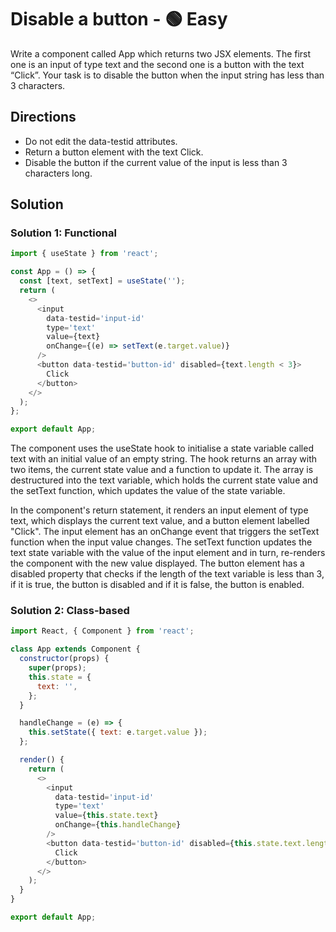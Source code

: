 # Disable a button - 🟢 Easy

Write a component called App which returns two JSX elements. The first one is an input of type text and the second one is a button with the text “Click”. Your task is to disable the button when the input string has less than 3 characters.

## Directions

- Do not edit the data-testid attributes.
- Return a button element with the text Click.
- Disable the button if the current value of the input is less than 3 characters long.

## Solution

### Solution 1: Functional

```javascript
import { useState } from 'react';

const App = () => {
  const [text, setText] = useState('');
  return (
    <>
      <input
        data-testid='input-id'
        type='text'
        value={text}
        onChange={(e) => setText(e.target.value)}
      />
      <button data-testid='button-id' disabled={text.length < 3}>
        Click
      </button>
    </>
  );
};

export default App;
```

The component uses the useState hook to initialise a state variable called text with an initial value of an empty string. The hook returns an array with two items, the current state value and a function to update it. The array is destructured into the text variable, which holds the current state value and the setText function, which updates the value of the state variable.

In the component's return statement, it renders an input element of type text, which displays the current text value, and a button element labelled "Click". The input element has an onChange event that triggers the setText function when the input value changes. The setText function updates the text state variable with the value of the input element and in turn, re-renders the component with the new value displayed. The button element has a disabled property that checks if the length of the text variable is less than 3, if it is true, the button is disabled and if it is false, the button is enabled.

### Solution 2: Class-based

```javascript
import React, { Component } from 'react';

class App extends Component {
  constructor(props) {
    super(props);
    this.state = {
      text: '',
    };
  }

  handleChange = (e) => {
    this.setState({ text: e.target.value });
  };

  render() {
    return (
      <>
        <input
          data-testid='input-id'
          type='text'
          value={this.state.text}
          onChange={this.handleChange}
        />
        <button data-testid='button-id' disabled={this.state.text.length < 3}>
          Click
        </button>
      </>
    );
  }
}

export default App;
```
